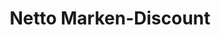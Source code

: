 ---
title: "Netto Marken-Discount"
url: /ratingen/netto-marken-discount-sohlstaettenstrasse/
shop: Supermarkt
---